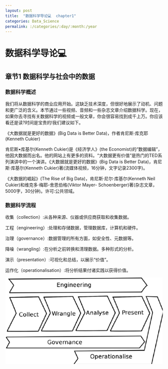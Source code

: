 ```yaml
---
layout: post
title:  "数据科学导论💻  chapter1"
categories: Data_Science
permalink: :/categories/:day/:month:/year
---
```


# 数据科学导论💻

## 章节1 数据科学与社会中的数据

### **数据科学概述**

我们将从数据科学的商业应用开始。这缺乏技术深度，但很好地展示了动机、问题和更广泛的含义。本节通过一些视频、音频和一些杂志文章介绍数据科学。现在，如果你去寻找有关数据科学的视频或一般文章，你会很容易找到成千上万。你应该看还是读?时间是宝贵的!我们建议如下。

《大数据就是更好的数据》(Big Data is Better Data)，作者肯尼斯·库克耶(Kenneth Cukier)

肯尼斯•库基尔(Kenneth Cukier)是《经济学人》(the Economist)的“数据编辑”，他因大数据而出名。他的网站上有更多的资料。“大数据更有价值”是热门的TED系列演讲中的一个演讲。《大数据就是更好的数据》(Big Data is Better Data)，肯尼斯·库基尔(Kenneth Cukier)著(流媒体视频，16分钟，文字记录2300字)。

 《大数据的崛起》(The Rise of Big Data)，肯尼斯·尼尔·库基尔(Kenneth Neil Cukier)和维克多·梅耶-舍恩伯格(Viktor Mayer- Schoenberger)著(杂志文章，5000字，30分钟)。许可:公共领域。

### 数据科学流程

收集（collection）:从各种来源、仪器或供应商获取和收集数据。

工程（engineering）:处理和存储数据，管理数据库，计算机和硬件。

治理（governance）:数据管理的所有方面，如安全性、元数据等。

降噪（wrangling）:在分析之前转换和清理数据。多种形式的分析。

演示（presentation）:可视化和总结，以展示“价值”。

运作化（operationalisation）:将分析结果付诸实践以获得价值。

![standrad_value_chain.png](https://github.com/Frankfsh/learn_datascience_with_me_blog/blob/gh-pages/images/Intro_DataScience/standrad_value_chain.png?raw=true)